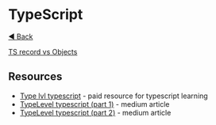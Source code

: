 # TypeScript

[◀ Back](../index.md)

[TS record vs Objects](./ts-record-vs-object.md)



## Resources

- [Type lvl typescript](https://type-level-typescript.com/) - paid resource for typescript learning
- [TypeLevel typescript (part 1)](https://dev.to/eatyourabstractions/typelevel-typescript-a-cheat-sheet-2d80) - medium article
- [TypeLevel typescript (part 2)](https://dev.to/eatyourabstractions/typelevel-typescript-a-practical-view-1j1m) - medium article
